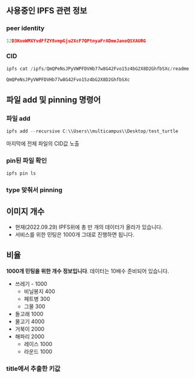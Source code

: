 ## 사용중인 IPFS 관련 정보

### peer identity

```jsx
12D3KooWMXYvdFfZY8vmpGju2XcF7QPtnyaFrADmeJanoQSXAURG
```

### CID

```jsx
ipfs cat /ipfs/QmQPeNsJPyVWPFDVHb77w8G42Fvo15z4bG2X8D2GhfbSXc/readme

QmQPeNsJPyVWPFDVHb77w8G42Fvo15z4bG2X8D2GhfbSXc
```

## 파일 add 및 pinning 명령어

### 파일 add

```jsx
ipfs add --recursive C:\\Users\\multicampus\\Desktop/test_turtle
```

마지막에 전체 파일의 CID값 노출

### pin된 파일 확인

```jsx
ipfs pin ls
```

### type 맞춰서 pinning



## 이미지 개수

- 현재(2022.09.29) IPFS위에 총 만 개의 데이터가 올라가 있습니다.
- 서비스를 위한 민팅은 1000개 그대로 진행하면 됩니다.

## 비율

**1000개 민팅을 위한 개수 정보입니다**. 데이터는 10배수 준비되어 있습니다.

- 쓰레기 - 1000
  - 비닐봉지 400
  - 페트병 300
  - 그물 300
- 돌고래 1000
- 물고기 4000
- 거북이 2000
- 해파리 2000
  - 레이스 1000
  - 라운드 1000

### title에서 추출한 키값